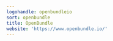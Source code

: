```yaml
---
logohandle: openbundleio
sort: openbundle
title: OpenBundle
website: 'https://www.openbundle.io/'
---
```

